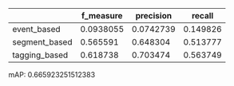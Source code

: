 |               |   f_measure |   precision |   recall |
|---------------|-------------|-------------|----------|
| event_based   |   0.0938055 |   0.0742739 | 0.149826 |
| segment_based |   0.565591  |   0.648304  | 0.513777 |
| tagging_based |   0.618738  |   0.703474  | 0.563749 |
mAP: 0.665923251512383
